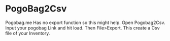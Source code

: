 # PogoBag2Csv
Pogobag.me Has no export function so this might help.
Open Pogobag2Csv. Input your pogobag Link and hit load.
Then File>Export.
This create a Csv file of your Inventory.
